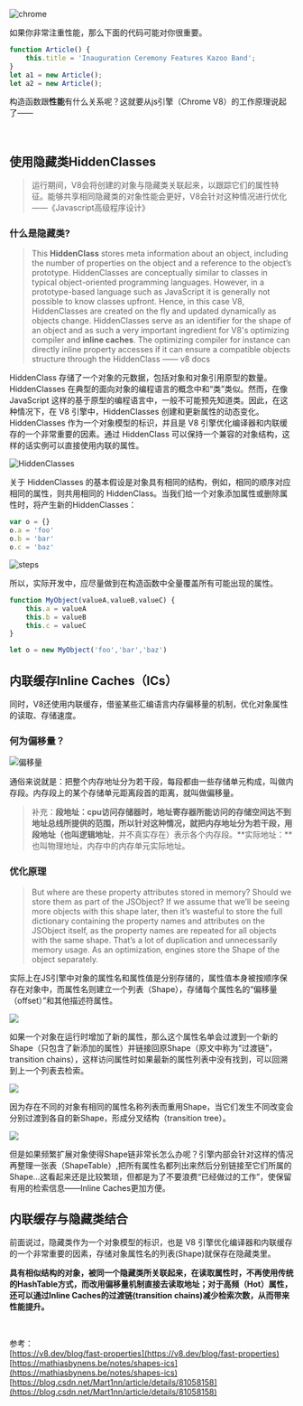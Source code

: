 ![chrome](https://cdn.pixabay.com/photo/2016/09/13/11/04/browser-1666982_960_720.png)

如果你非常注重性能，那么下面的代码可能对你很重要。

```javascript
function Article() { 
	this.title = 'Inauguration Ceremony Features Kazoo Band'; 
}
let a1 = new Article();
let a2 = new Article();
```

构造函数跟**性能**有什么关系呢？这就要从js引擎（Chrome V8）的工作原理说起了——

<br/>

## 使用隐藏类HiddenClasses

> 运行期间，V8会将创建的对象与隐藏类关联起来，以跟踪它们的属性特征。能够共享相同隐藏类的对象性能会更好，V8会针对这种情况进行优化 ——《Javascript高级程序设计》

### 什么是隐藏类?

> This **HiddenClass** stores meta information about an object, including the number of properties on the object and a reference to the object’s prototype. HiddenClasses are conceptually similar to classes in typical object-oriented programming languages. However, in a prototype-based language such as JavaScript it is generally not possible to know classes upfront. Hence, in this case V8, HiddenClasses are created on the fly and updated dynamically as objects change. HiddenClasses serve as an identifier for the shape of an object and as such a very important ingredient for V8's optimizing compiler and **inline caches**. The optimizing compiler for instance can directly inline property accesses if it can ensure a compatible objects structure through the HiddenClass —— v8 docs

HiddenClass 存储了一个对象的元数据，包括对象和对象引用原型的数量。HiddenClasses 在典型的面向对象的编程语言的概念中和“类”类似。然而，在像 JavaScript 这样的基于原型的编程语言中，一般不可能预先知道类。因此，在这种情况下，在 V8 引擎中，HiddenClasses 创建和更新属性的动态变化。HiddenClasses 作为一个对象模型的标识，并且是 V8 引擎优化编译器和内联缓存的一个非常重要的因素。通过 HiddenClass 可以保持一个兼容的对象结构，这样的话实例可以直接使用内联的属性。

![HiddenClasses](https://user-gold-cdn.xitu.io/2017/9/20/bbf9dbc54282c1fbfb0c5da5c098295d?imageView2/0/w/1280/h/960/format/webp/ignore-error/1)

关于 HiddenClasses 的基本假设是对象具有相同的结构，例如，相同的顺序对应相同的属性，则共用相同的 HiddenClass。当我们给一个对象添加属性或删除属性时，将产生新的HiddenClasses：

```javascript
var o = {}
o.a = 'foo'
o.b = 'bar'
o.c = 'baz'
```

![steps](https://user-gold-cdn.xitu.io/2017/9/20/de7e0383e5bcd1d8e710b65aeb3c73b7?imageView2/0/w/1280/h/960/format/webp/ignore-error/1)

所以，实际开发中，应尽量做到在构造函数中全量覆盖所有可能出现的属性。

```javascript
function MyObject(valueA,valueB,valueC) {
	this.a = valueA
	this.b = valueB
	this.c = valueC
}

let o = new MyObject('foo','bar','baz')
```

## 内联缓存Inline Caches（ICs）

同时，V8还使用内联缓存，借鉴某些汇编语言内存偏移量的机制，优化对象属性的读取、存储速度。

### 何为偏移量？

![偏移量](https://img-blog.csdn.net/20180715231000537?watermark/2/text/aHR0cHM6Ly9ibG9nLmNzZG4ubmV0L01hcnQxbm4=/font/5a6L5L2T/fontsize/400/fill/I0JBQkFCMA==/dissolve/70)

通俗来说就是：把整个内存地址分为若干段，每段都由一些存储单元构成，叫做内存段。内存段上的某个存储单元距离段首的距离，就叫做偏移量。

> 补充：**段地址：**cpu访问存储器时，地址寄存器所能访问的存储空间达不到地址总线所提供的范围，所以针对这种情况，就把内存地址分为若干段，用段地址（也叫**逻辑地址**，并不真实存在）表示各个内存段。**实际地址：**也叫物理地址，内存中的内存单元实际地址。

### 优化原理

> But where are these property attributes stored in memory? Should we store them as part of the JSObject? If we assume that we’ll be seeing more objects with this shape later, then it’s wasteful to store the full dictionary containing the property names and attributes on the JSObject itself, as the property names are repeated for all objects with the same shape. That’s a lot of duplication and unnecessarily memory usage. As an optimization, engines store the Shape of the object separately.

实际上在JS引擎中对象的属性名和属性值是分别存储的，属性值本身被按顺序保存在对象中，而属性名则建立一个列表（Shape），存储每个属性名的“偏移量（offset）”和其他描述符属性。

![](https://user-gold-cdn.xitu.io/2019/5/1/16a72622ae1a5927?imageView2/0/w/1280/h/960/format/webp/ignore-error/1)

如果一个对象在运行时增加了新的属性，那么这个属性名单会过渡到一个新的Shape（只包含了新添加的属性）并链接回原Shape（原文中称为“过渡链”，transition chains），这样访问属性时如果最新的属性列表中没有找到，可以回溯到上一个列表去检索。

![](https://user-gold-cdn.xitu.io/2019/5/1/16a726309b8d70c2?imageView2/0/w/1280/h/960/format/webp/ignore-error/1)

因为存在不同的对象有相同的属性名称列表而重用Shape，当它们发生不同改变会分别过渡到各自的新Shape，形成分叉结构（transition tree）。

![](https://user-gold-cdn.xitu.io/2019/5/1/16a72643a65f1e36?imageView2/0/w/1280/h/960/format/webp/ignore-error/1)

但是如果频繁扩展对象使得Shape链非常长怎么办呢？引擎内部会针对这样的情况再整理一张表（ShapeTable）,把所有属性名都列出来然后分别链接至它们所属的Shape...这看起来还是比较繁琐，但都是为了不要浪费“已经做过的工作”，使保留有用的检索信息——Inline Caches更加方便。

## 内联缓存与隐藏类结合

前面说过，隐藏类作为一个对象模型的标识，也是 V8 引擎优化编译器和内联缓存的一个非常重要的因素，存储对象属性名的列表(Shape)就保存在隐藏类里。

**具有相似结构的对象，被同一个隐藏类所关联起来，在读取属性时，不再使用传统的HashTable方式，而改用偏移量机制直接去读取地址；对于高频（Hot）属性，还可以通过Inline Caches的过渡链(transition chains)减少检索次数，从而带来性能提升。**


<br/>

参考：
<br/>
[https://v8.dev/blog/fast-properties](https://v8.dev/blog/fast-properties)<br/>
[https://mathiasbynens.be/notes/shapes-ics](https://mathiasbynens.be/notes/shapes-ics)<br/>
[https://blog.csdn.net/Mart1nn/article/details/81058158](https://blog.csdn.net/Mart1nn/article/details/81058158)